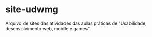 # site-udwmg

Arquivo de sites das atividades das aulas práticas de "Usabilidade, desenvolvimento web, mobile e games".
